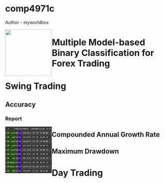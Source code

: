 # comp4971c

Author - myworldbox


<a href="https://github.com/myworldbox"><img src="https://myworldbox.github.io/resource/image/portrait/VL_0.jpeg" align="left" height="150" width="150" ></a>

# Multiple Model-based Binary Classification for Forex Trading

# Swing Trading

## Accuracy

### Report
<img src="./image/swing_trading/swing_accuracy_report.png" align="left" height="150" width="150" >

## Compounded Annual Growth Rate

## Maximum Drawdown



# Day Trading
